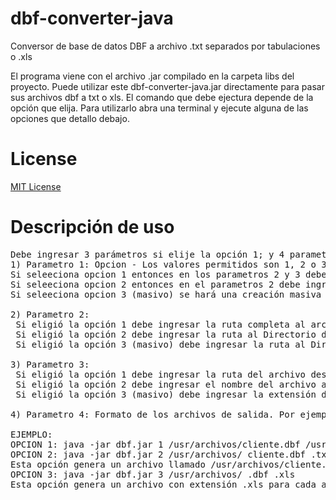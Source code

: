 # dbf-converter-java
Conversor de base de datos DBF a archivo .txt separados por tabulaciones o .xls

El programa viene con el archivo .jar compilado en la carpeta libs del proyecto. Puede utilizar este dbf-converter-java.jar directamente para pasar sus archivos dbf a txt o xls. El comando que debe ejectura depende de la opción que elija. 
Para utilizarlo abra una terminal y ejecute alguna de las opciones que detallo debajo.

# License

[MIT License](https://github.com/miguelschwindt/dbf-converter-java/blob/master/LICENSE) 


# Descripción de uso

<pre>
Debe ingresar 3 parámetros si elije la opción 1; y 4 parametros si elije la opción 2 o 3
1) Parametro 1: Opcion - Los valores permitidos son 1, 2 o 3(masivo)
Si seleeciona opcion 1 entonces en los parametros 2 y 3 debe ingresar la ruta completa de sus archivos origen y destino incluyendo la extensión
Si seleeciona opcion 2 entonces en el parametros 2 debe ingresar la ruta a la Carpeta que contiene el archivo DBFConverter. 
Si seleeciona opcion 3 (masivo) se hará una creación masiva de archivos en base a todos los archivos de la extension de valor en el parámetro 3 del Directorio indicado en parametro 2");

2) Parametro 2:
 Si eligió la opción 1 debe ingresar la ruta completa al archivo de ORIGEN
 Si eligió la opción 2 debe ingresar la ruta al Directorio donde se encuentra el archivo a transformar ( Con barra final, / o \\ si esta en windows) 
 Si eligió la opción 3 (masivo) debe ingresar la ruta al Directorio donde se encuentra el archivo a transformar ( Con barra final, / o \\ si esta en windows) 

3) Parametro 3:
 Si eligió la opción 1 debe ingresar la ruta del archivo destino
 Si eligió la opción 2 debe ingresar el nombre del archivo a leer incluyendo la extension, ejemplo: cliente.dbf
 Si eligió la opción 3 (masivo) debe ingresar la extensión del archivo a leer, por ejemplo, .dbf

4) Parametro 4: Formato de los archivos de salida. Por ejemplo .txt, .xls, etc. Complete UNICAMENTE este parámetro si selecciona las opciones 2 o 3 en el parámetro 1

EJEMPLO:
OPCION 1: java -jar dbf.jar 1 /usr/archivos/cliente.dbf /usr/archivos/cliente.txt
OPCION 2: java -jar dbf.jar 2 /usr/archivos/ cliente.dbf .txt
Esta opción genera un archivo llamado /usr/archivos/cliente.txt
OPCION 3: java -jar dbf.jar 3 /usr/archivos/ .dbf .xls
Esta opción genera un archivo con extensión .xls para cada archivo dbf que encuentre en la carpeta dada
</pre>

